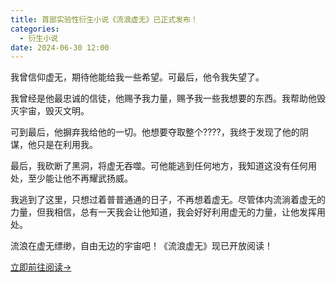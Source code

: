 ```yaml
---
title: 首部实验性衍生小说《流浪虚无》已正式发布！
categories:
  - 衍生小说
date: 2024-06-30 12:00
---
```


我曾信仰虚无，期待他能给我一些希望。可最后，他令我失望了。

我曾经是他最忠诚的信徒，他赐予我力量，赐予我一些我想要的东西。我帮助他毁灭宇宙，毁灭文明。

可到最后，他摒弃我给他的一切。他想要夺取整个????，我终于发现了他的阴谋，他只是在利用我。

最后，我砍断了黑洞，将虚无吞噬。可他能逃到任何地方，我知道这没有任何用处，至少能让他不再耀武扬威。

我逃到了这里，只想过着普普通通的日子，不再想着虚无。尽管体内流淌着虚无的力量，但我相信，总有一天我会让他知道，我会好好利用虚无的力量，让他发挥用处。

流浪在虚无缥缈，自由无边的宇宙吧！《流浪虚无》现已开放阅读！

[立即前往阅读→](https://mp.weixin.qq.com/mp/appmsgalbum?__biz=Mzg2Njg5NTM1MA==&action=getalbum&album_id=3525729119851872258&scene=173&subscene=90&sessionid=1721568208&enterid=1721568263&from_msgid=2247484203&from_itemidx=1&count=3&nolastread=1#wechat_redirect)
